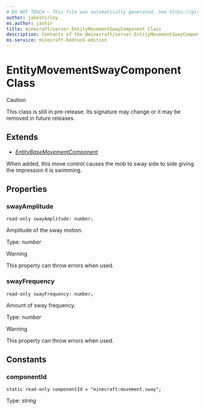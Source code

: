 ```yaml
---
# DO NOT TOUCH — This file was automatically generated. See https://github.com/mojang/minecraftapidocsgenerator to modify descriptions, examples, etc.
author: jakeshirley
ms.author: jashir
title: minecraft/server.EntityMovementSwayComponent Class
description: Contents of the @minecraft/server.EntityMovementSwayComponent class.
ms.service: minecraft-bedrock-edition
---
```

# EntityMovementSwayComponent Class

> [!CAUTION]
> This class is still in pre-release.  Its signature may change or it may be removed in future releases.

## Extends
- [*EntityBaseMovementComponent*](EntityBaseMovementComponent.md)

When added, this move control causes the mob to sway side to side giving the impression it is swimming.

## Properties

### **swayAmplitude**
`read-only swayAmplitude: number;`

Amplitude of the sway motion.

Type: *number*
    
> [!WARNING]
> This property can throw errors when used.

### **swayFrequency**
`read-only swayFrequency: number;`

Amount of sway frequency.

Type: *number*
    
> [!WARNING]
> This property can throw errors when used.

## Constants

### **componentId**
`static read-only componentId = "minecraft:movement.sway";`

Type: *string*
